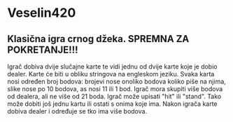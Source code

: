 # Veselin420
Klasična igra crnog džeka. SPREMNA ZA POKRETANJE!!!
---
Igrač dobiva dvije slučajne karte te vidi jednu od dvije karte koje je dobio dealer. Karte će biti u obliku stringova na engleskom jeziku.
Svaka karta nosi određen broj bodova: brojevi nose onoliko bodova koliko piše na njima, slike nose po 10 bodova, as nosi 11 ili 1 bod.
Igrač mora skupiti više bodova od dealera, ali ne više od 21 boda.
Igrač može upisati "hit" ili "stand". Tako može dobiti još jednu kartu ili ostati s onima koje ima.
Nakon igrača karte dobiva dealer i određuje se tko ima više bodova.
